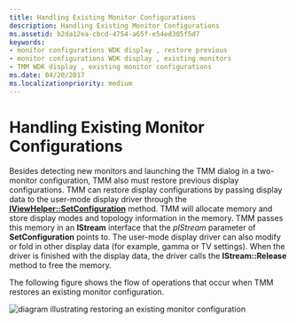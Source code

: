 ```yaml
---
title: Handling Existing Monitor Configurations
description: Handling Existing Monitor Configurations
ms.assetid: b2da12ea-cbcd-4754-a65f-e54ed305f5d7
keywords:
- monitor configurations WDK display , restore previous
- monitor configurations WDK display , existing monitors
- TMM WDK display , existing monitor configurations
ms.date: 04/20/2017
ms.localizationpriority: medium
---
```


# Handling Existing Monitor Configurations


Besides detecting new monitors and launching the TMM dialog in a two-monitor configuration, TMM also must restore previous display configurations. TMM can restore display configurations by passing display data to the user-mode display driver through the [**IViewHelper::SetConfiguration**](https://msdn.microsoft.com/library/windows/hardware/ff568176) method. TMM will allocate memory and store display modes and topology information in the memory. TMM passes this memory in an **IStream** interface that the *pIStream* parameter of **SetConfiguration** points to. The user-mode display driver can also modify or fold in other display data (for example, gamma or TV settings). When the driver is finished with the display data, the driver calls the **IStream::Release** method to free the memory.

The following figure shows the flow of operations that occur when TMM restores an existing monitor configuration.

![diagram illustrating restoring an existing monitor configuration](images/tmm-existconfig.png)

 

 





